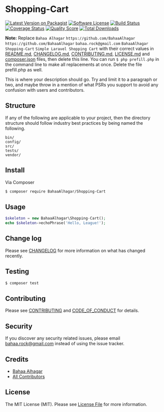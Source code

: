 # Shopping-Cart

[![Latest Version on Packagist][ico-version]][link-packagist]
[![Software License][ico-license]](LICENSE.md)
[![Build Status][ico-travis]][link-travis]
[![Coverage Status][ico-scrutinizer]][link-scrutinizer]
[![Quality Score][ico-code-quality]][link-code-quality]
[![Total Downloads][ico-downloads]][link-downloads]

**Note:** Replace ```Bahaa Alhagar``` ```https://github.com/BahaaAlhagar``` ```https://github.com/BahaaAlhagar``` ```bahaa.rock@gmail.com``` ```BahaaAlhagar``` ```Shopping-Cart``` ```Simple Laravel Shopping Cart``` with their correct values in [README.md](README.md), [CHANGELOG.md](CHANGELOG.md), [CONTRIBUTING.md](CONTRIBUTING.md), [LICENSE.md](LICENSE.md) and [composer.json](composer.json) files, then delete this line. You can run `$ php prefill.php` in the command line to make all replacements at once. Delete the file prefill.php as well.

This is where your description should go. Try and limit it to a paragraph or two, and maybe throw in a mention of what
PSRs you support to avoid any confusion with users and contributors.

## Structure

If any of the following are applicable to your project, then the directory structure should follow industry best practices by being named the following.

```
bin/        
config/
src/
tests/
vendor/
```


## Install

Via Composer

``` bash
$ composer require BahaaAlhagar/Shopping-Cart
```

## Usage

``` php
$skeleton = new BahaaAlhagar\Shopping-Cart();
echo $skeleton->echoPhrase('Hello, League!');
```

## Change log

Please see [CHANGELOG](CHANGELOG.md) for more information on what has changed recently.

## Testing

``` bash
$ composer test
```

## Contributing

Please see [CONTRIBUTING](CONTRIBUTING.md) and [CODE_OF_CONDUCT](CODE_OF_CONDUCT.md) for details.

## Security

If you discover any security related issues, please email bahaa.rock@gmail.com instead of using the issue tracker.

## Credits

- [Bahaa Alhagar][link-author]
- [All Contributors][link-contributors]

## License

The MIT License (MIT). Please see [License File](LICENSE.md) for more information.

[ico-version]: https://img.shields.io/packagist/v/BahaaAlhagar/Shopping-Cart.svg?style=flat-square
[ico-license]: https://img.shields.io/badge/license-MIT-brightgreen.svg?style=flat-square
[ico-travis]: https://img.shields.io/travis/BahaaAlhagar/Shopping-Cart/master.svg?style=flat-square
[ico-scrutinizer]: https://img.shields.io/scrutinizer/coverage/g/BahaaAlhagar/Shopping-Cart.svg?style=flat-square
[ico-code-quality]: https://img.shields.io/scrutinizer/g/BahaaAlhagar/Shopping-Cart.svg?style=flat-square
[ico-downloads]: https://img.shields.io/packagist/dt/BahaaAlhagar/Shopping-Cart.svg?style=flat-square

[link-packagist]: https://packagist.org/packages/BahaaAlhagar/Shopping-Cart
[link-travis]: https://travis-ci.org/BahaaAlhagar/Shopping-Cart
[link-scrutinizer]: https://scrutinizer-ci.com/g/BahaaAlhagar/Shopping-Cart/code-structure
[link-code-quality]: https://scrutinizer-ci.com/g/BahaaAlhagar/Shopping-Cart
[link-downloads]: https://packagist.org/packages/BahaaAlhagar/Shopping-Cart
[link-author]: https://github.com/https://github.com/BahaaAlhagar
[link-contributors]: ../../contributors

